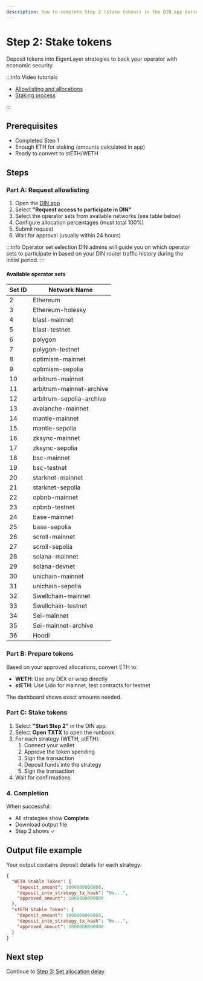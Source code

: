 ```yaml
---
description: How to complete Step 2 (stake tokens) in the DIN app during the onboarding process
---
```


# Step 2: Stake tokens

Deposit tokens into EigenLayer strategies to back your operator with economic security.

:::info Video tutorials

- [Allowlisting and allocations](https://www.loom.com/share/39a6e731504749eca9b5dff11db9a038?sid=b0b0942c-e3ee-4635-87cf-61f785a9933f)
- [Staking process](https://www.loom.com/share/871e1f969e664f73ae64f033d434ffce?sid=09ba1cf4-726b-4a44-8fd0-49f064edb364)

:::

## Prerequisites

- Completed Step 1
- Enough ETH for staking (amounts calculated in app)
- Ready to convert to stETH/WETH

## Steps

### Part A: Request allowlisting

1. Open the [DIN app](https://app.din.build)
2. Select **"Request access to participate in DIN"**
3. Select the operator sets from available networks (see table below)
4. Configure allocation percentages (must total 100%)
5. Submit request
6. Wait for approval (usually within 24 hours)

:::info Operator set selection
DIN admins will guide you on which operator sets to participate in based on your DIN router traffic history during the initial period.
:::

#### Available operator sets

| Set ID | Network Name |
|--------|-------------|
| 2 | Ethereum |
| 3 | Ethereum-holesky |
| 4 | blast-mainnet |
| 5 | blast-testnet |
| 6 | polygon |
| 7 | polygon-testnet |
| 8 | optimism-mainnet |
| 9 | optimism-sepolia |
| 10 | arbitrum-mainnet |
| 11 | arbitrum-mainnet-archive |
| 12 | arbitrum-sepolia-archive |
| 13 | avalanche-mainnet |
| 14 | mantle-mainnet |
| 15 | mantle-sepolia |
| 16 | zksync-mainnet |
| 17 | zksync-sepolia |
| 18 | bsc-mainnet |
| 19 | bsc-testnet |
| 20 | starknet-mainnet |
| 21 | starknet-sepolia |
| 22 | opbnb-mainnet |
| 23 | opbnb-testnet |
| 24 | base-mainnet |
| 25 | base-sepolia |
| 26 | scroll-mainnet |
| 27 | scroll-sepolia |
| 28 | solana-mainnet |
| 29 | solana-devnet |
| 30 | unichain-mainnet |
| 31 | unichain-sepolia |
| 32 | Swellchain-mainnet |
| 33 | Swellchain-testnet |
| 34 | Sei-mainnet |
| 35 | Sei-mainnet-archive |
| 36 | Hoodi |

### Part B: Prepare tokens

Based on your approved allocations, convert ETH to:

- **WETH**: Use any DEX or wrap directly
- **stETH**: Use Lido for mainnet, test contracts for testnet

The dashboard shows exact amounts needed.

### Part C: Stake tokens

1. Select **"Start Step 2"** in the DIN app.
2. Select **Open TXTX** to open the runbook.
3. For each strategy (WETH, stETH):
   1. Connect your wallet
   1. Approve the token spending
   1. Sign the transaction
   1. Deposit funds into the strategy
   1. Sign the transaction
4. Wait for confirmations

### 4. Completion

When successful:

- All strategies show **Complete**
- Download output file
- Step 2 shows ✓

## Output file example

Your output contains deposit details for each strategy:

```json
{
  "WETH Stable Token": {
    "deposit_amount": 1000000000000,
    "deposit_into_strategy_tx_hash": "0x...",
    "approved_amount": 1000000000000
  },
  "stETH Stable Token": {
    "deposit_amount": 1000000000000,
    "deposit_into_strategy_tx_hash": "0x...",
    "approved_amount": 1000000000000
  }
}
```

## Next step

Continue to [Step 3: Set allocation delay](./allocation-delay.md)
